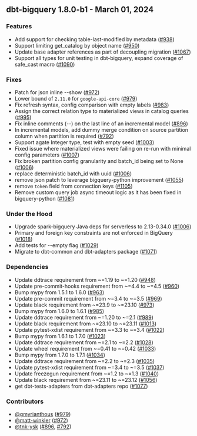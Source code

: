 ## dbt-bigquery 1.8.0-b1 - March 01, 2024

### Features

- Add support for checking table-last-modified by metadata ([#938](https://github.com/dbt-labs/dbt-bigquery/issues/938))
- Support limiting get_catalog by object name ([#950](https://github.com/dbt-labs/dbt-bigquery/issues/950))
- Update base adapter references as part of decoupling migration ([#1067](https://github.com/dbt-labs/dbt-bigquery/issues/1067))
- Support all types for unit testing in dbt-bigquery, expand coverage of safe_cast macro ([#1090](https://github.com/dbt-labs/dbt-bigquery/issues/1090))

### Fixes

- Patch for json inline --show ([#972](https://github.com/dbt-labs/dbt-bigquery/issues/972))
- Lower bound of `2.11.0` for `google-api-core` ([#979](https://github.com/dbt-labs/dbt-bigquery/issues/979))
- Fix refresh syntax, config comparison with empty labels ([#983](https://github.com/dbt-labs/dbt-bigquery/issues/983))
- Assign the correct relation type to materialized views in catalog queries ([#995](https://github.com/dbt-labs/dbt-bigquery/issues/995))
- Fix inline comments (--) on the last line of an incremental model ([#896](https://github.com/dbt-labs/dbt-bigquery/issues/896))
- In incremental models, add dummy merge condition on source partition column when partition is required ([#792](https://github.com/dbt-labs/dbt-bigquery/issues/792))
- Support agate Integer type, test with empty seed ([#1003](https://github.com/dbt-labs/dbt-bigquery/issues/1003))
- Fixed issue where materialized views were failing on re-run with minimal config parameters ([#1007](https://github.com/dbt-labs/dbt-bigquery/issues/1007))
- Fix broken partition config granularity and batch_id being set to None ([#1006](https://github.com/dbt-labs/dbt-bigquery/issues/1006))
- replace deterministic batch_id with uuid ([#1006](https://github.com/dbt-labs/dbt-bigquery/issues/1006))
- remove json patch to leverage bigquery-python improvement ([#1055](https://github.com/dbt-labs/dbt-bigquery/issues/1055))
- remove `token` field from connection keys ([#1105](https://github.com/dbt-labs/dbt-bigquery/issues/1105))
- Remove custom query job async timeout logic as it has been fixed in bigquery-python ([#1081](https://github.com/dbt-labs/dbt-bigquery/issues/1081))

### Under the Hood

- Upgrade spark-bigquery Java deps for serverless to 2.13-0.34.0 ([#1006](https://github.com/dbt-labs/dbt-bigquery/issues/1006))
- Primary and foreign key constraints are not enforced in BigQuery ([#1018](https://github.com/dbt-labs/dbt-bigquery/issues/1018))
- Add tests for --empty flag ([#1029](https://github.com/dbt-labs/dbt-bigquery/issues/1029))
- Migrate to dbt-common and dbt-adapters package ([#1071](https://github.com/dbt-labs/dbt-bigquery/issues/1071))

### Dependencies

- Update ddtrace requirement from ~=1.19 to ~=1.20 ([#948](https://github.com/dbt-labs/dbt-bigquery/pull/948))
- Update pre-commit-hooks requirement from ~=4.4 to ~=4.5 ([#960](https://github.com/dbt-labs/dbt-bigquery/pull/960))
- Bump mypy from 1.5.1 to 1.6.0 ([#963](https://github.com/dbt-labs/dbt-bigquery/pull/963))
- Update pre-commit requirement from ~=3.4 to ~=3.5 ([#969](https://github.com/dbt-labs/dbt-bigquery/pull/969))
- Update black requirement from ~=23.9 to ~=23.10 ([#973](https://github.com/dbt-labs/dbt-bigquery/pull/973))
- Bump mypy from 1.6.0 to 1.6.1 ([#985](https://github.com/dbt-labs/dbt-bigquery/pull/985))
- Update ddtrace requirement from ~=1.20 to ~=2.1 ([#989](https://github.com/dbt-labs/dbt-bigquery/pull/989))
- Update black requirement from ~=23.10 to ~=23.11 ([#1013](https://github.com/dbt-labs/dbt-bigquery/pull/1013))
- Update pytest-xdist requirement from ~=3.3 to ~=3.4 ([#1022](https://github.com/dbt-labs/dbt-bigquery/pull/1022))
- Bump mypy from 1.6.1 to 1.7.0 ([#1023](https://github.com/dbt-labs/dbt-bigquery/pull/1023))
- Update ddtrace requirement from ~=2.1 to ~=2.2 ([#1028](https://github.com/dbt-labs/dbt-bigquery/pull/1028))
- Update wheel requirement from ~=0.41 to ~=0.42 ([#1033](https://github.com/dbt-labs/dbt-bigquery/pull/1033))
- Bump mypy from 1.7.0 to 1.7.1 ([#1034](https://github.com/dbt-labs/dbt-bigquery/pull/1034))
- Update ddtrace requirement from ~=2.2 to ~=2.3 ([#1035](https://github.com/dbt-labs/dbt-bigquery/pull/1035))
- Update pytest-xdist requirement from ~=3.4 to ~=3.5 ([#1037](https://github.com/dbt-labs/dbt-bigquery/pull/1037))
- Update freezegun requirement from ~=1.2 to ~=1.3 ([#1040](https://github.com/dbt-labs/dbt-bigquery/pull/1040))
- Update black requirement from ~=23.11 to ~=23.12 ([#1056](https://github.com/dbt-labs/dbt-bigquery/pull/1056))
- get dbt-tests-adapters from dbt-adapters repo ([#1077](https://github.com/dbt-labs/dbt-bigquery/pull/1077))

### Contributors
- [@gmyrianthous](https://github.com/gmyrianthous) ([#979](https://github.com/dbt-labs/dbt-bigquery/issues/979))
- [@matt-winkler](https://github.com/matt-winkler) ([#972](https://github.com/dbt-labs/dbt-bigquery/issues/972))
- [@tnk-ysk](https://github.com/tnk-ysk) ([#896](https://github.com/dbt-labs/dbt-bigquery/issues/896), [#792](https://github.com/dbt-labs/dbt-bigquery/issues/792))

